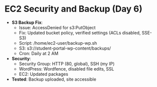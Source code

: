 # EC2 Security and Backup (Day 6)
- **S3 Backup Fix**:
  - Issue: AccessDenied for s3:PutObject
  - Fix: Updated bucket policy, verified settings (ACLs disabled, SSE-S3)
  - Script: /home/ec2-user/backup-wp.sh
  - S3: s3://student-portal-wp-content/backups/
  - Cron: Daily at 2 AM
- **Security**:
  - Security Group: HTTP (80, global), SSH (my IP)
  - WordPress: Wordfence, disabled file edits, SSL
  - EC2: Updated packages
- **Tested**: Backup uploaded, site accessible